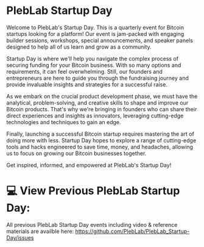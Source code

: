 # PlebLab Startup Day

Welcome to PlebLab's Startup Day. This is a quarterly event for Bitcoin startups looking for a platform! Our event is jam-packed with engaging builder sessions, workshops, special announcements, and speaker panels designed to help all of us learn and grow as a community.

Startup Day is where we'll help you navigate the complex process of securing funding for your Bitcoin business. With so many options and requirements, it can feel overwhelming. Still, our founders and entrepreneurs are here to guide you through the fundraising journey and provide invaluable insights and strategies for a successful raise.

As we embark on the crucial product development phase, we must have the analytical, problem-solving, and creative skills to shape and improve our Bitcoin products. That's why we're bringing in founders who can share their direct experiences and insights as innovators, leveraging cutting-edge technologies and techniques to gain an edge.

Finally, launching a successful Bitcoin startup requires mastering the art of doing more with less. Startup Day hopes to explore a range of cutting-edge tools and hacks engineered to save time, money, and headaches, allowing us to focus on growing our Bitcoin businesses together. 

Get inspired, informed, and empowered at PlebLab's Startup Day!

# 💻 View Previous PlebLab Startup Day:
All previous PlebLab Startup Day events including video & reference materials are availble here: https://github.com/PlebLab/PlebLab_Startup-Day/issues
